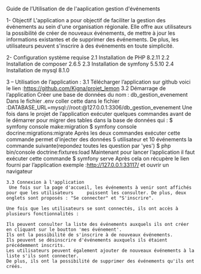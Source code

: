 Guide de l’Utilisation de de l'aaplication gestion d'événements 

1- Objectif 
  L'application a pour objectif de faciliter la gestion des événements au sein d'une organisation régionale. Elle offre aux utilisateurs la possibilité de créer de nouveaux événements, de mettre à jour les informations existantes et de supprimer des événements. De plus, les utilisateurs peuvent s'inscrire à des événements en toute simplicité.

2-  Configuration système requise
	2.1 Installation de PHP 8.2.11
	2.2 Installation de composer 2.6.5
	2.3 Installation de symfony 5.5.10
	2.4 Installation de mysql 8.1.0
	
3 – Utilisation de l’application :
	3.1 Télécharger l’application sur github 
		voici le lien :https://github.com/Kigna/projet_lemon
	3.2 Démarrage  de l’application
	Créer une base de données du nom : db_gestion_evenement 
    Dans le fichier .env coller cette dans le fichier :DATABASE_URL=mysql://root:@127.0.0.1:3306/db_gestion_evenement
	Une fois dans le projet de l’application exécuter quelques commandes avant de le démarrer 	pour migrer des tables dans la base de données qui : 
	$ symfony console make:migration 
	$  symfony console docrine:migrations:migrate
            Après les deux commandes exécuter cette commande permet d'injecter des données 5 utilisateur 	et 10 événements la commande suivante(repondez toutes les question par 'yes')
	$ php bin/console doctrine:fixtures:load 
           Maintenant pour lancer l’application il faut exécuter cette commande 
	$ symfony serve 
	Après cela on récupère le lien fourni par l’application exemple :http://127.0.0.1:33117/ 
   	et ouvrir un navigateur  

	3.3 Connexion à l'application
	 Une fois sur la page d'accueil, les événements à venir sont affichés pour que les utilisateurs 	puissent les consulter. De plus, deux onglets sont proposés : "Se connecter" et "S'inscrire".

	Une fois que les utilisateurs se sont connectés, ils ont accès à plusieurs fonctionnalités :

	Ils peuvent consulter la liste des événements auxquels ils ont créer en cliquant sur le boutton 'mes événement'.
	Ils ont la possibilité de s'inscrire à de nouveaux événements.
	Ils peuvent se désinscrire d'événements auxquels ils étaient précédemment inscrits.
	Les utilisateurs peuvent également ajouter de nouveaux événements à la liste s'ils sont connecter.
	De plus, ils ont la possibilité de supprimer des événements qu'ils ont créés.
	
	